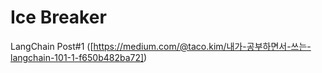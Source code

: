 # Ice Breaker

LangChain Post#1 ([https://medium.com/@taco.kim/내가-공부하면서-쓰는-langchain-101-1-f650b482ba72])
